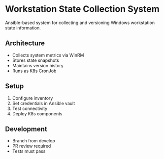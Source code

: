 # Workstation State Collection System

Ansible-based system for collecting and versioning Windows workstation state information.

## Architecture
- Collects system metrics via WinRM
- Stores state snapshots
- Maintains version history
- Runs as K8s CronJob

## Setup
1. Configure inventory
2. Set credentials in Ansible vault
3. Test connectivity
4. Deploy K8s components

## Development
- Branch from develop
- PR review required
- Tests must pass
